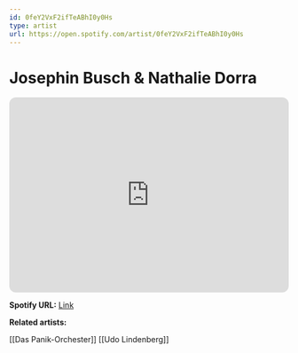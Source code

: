 ```yaml
---
id: 0feY2VxF2ifTeABhI0y0Hs
type: artist
url: https://open.spotify.com/artist/0feY2VxF2ifTeABhI0y0Hs
---
```

# Josephin Busch & Nathalie Dorra

<iframe style="border-radius:12px" src="https://open.spotify.com/embed/artist/0feY2VxF2ifTeABhI0y0Hs" width="100%" height="352" frameBorder="0" allowfullscreen="" allow="autoplay; clipboard-write; encrypted-media; fullscreen; picture-in-picture" loading="lazy"></iframe>

**Spotify URL:** [Link](https://open.spotify.com/artist/0feY2VxF2ifTeABhI0y0Hs)

**Related artists:**

[[Das Panik-Orchester]]
[[Udo Lindenberg]]
